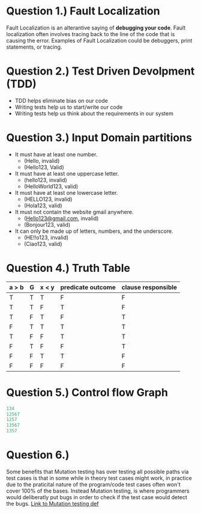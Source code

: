 # Question 1.) Fault Localization
Fault Localization is an alterantive saying of **debugging your code**. Fault localization often involves tracing back
to the line of the code that is causing the error. Examples of Fault Localization could be debuggers, print statements, or tracing.

# Question 2.) Test Driven Devolpment (TDD)
- TDD helps eliminate bias on our code
- Writing tests help us to start/write our code
- Writing tests help us think about the requirements in our system

# Question 3.) Input Domain partitions
- It must have at least one number.
    - (Hello, invalid)
    - (Hello123, Valid)
- It must have at least one uppercase letter.
    - (hello123, invalid)
    - (HelloWorld123, valid)
- It must have at least one lowercase letter.
    - (HELLO123, invalid)
    - (Hola123, valid)
- It must not contain the website gmail anywhere.
    - (Hello123@gmail.com, invalid)
    - (Bonjour123, valid)
- It can only be made up of letters, numbers, and the underscore.
    - (HE!!o123, invalid)
    - (Ciao123, valid)




# Question 4.) Truth Table
| a > b | G | x < y | predicate outcome | clause responsible |
| ----- | - | ----- | ----------------- | ------------------ |
| T | T | T | F | F |
| T | T | F | T | F |
| T | F | T | F | T |
| F | T | T | T | T |
| T | F | F | T | T |
| F | T | F | F | T |
| F | F | T | T | F |
| F | F | F | F | F |

# Question 5.) Control flow Graph
```java
134
12567
1257
13567
1357
```

# Question 6.)
Some benefits that Mutation testing has over testing all possible paths via test cases is that 
in some while in theory test cases might work, in practice due to the praticital nature of the program/code
test cases often won't cover 100% of the bases. Instead Mutation testing, is where programmers would deliberatly
put bugs in order to check if the test case would detect the bugs.
[Link to Mutation testing def](https://cs2113-f24.github.io/j/software_testing)
